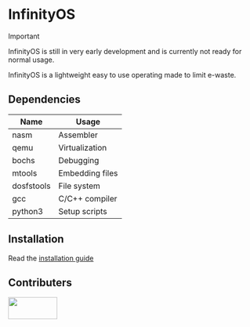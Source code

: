# InfinityOS

>[!IMPORTANT]
>InfinityOS is still in very early development and is currently not ready for normal usage.

InfinityOS is a lightweight easy to use operating made to limit e-waste.

## Dependencies
| Name       | Usage            |
| ---------- | ---------------- |
| nasm       | Assembler        |
| qemu       | Virtualization   |
| bochs      | Debugging        |
| mtools     | Embedding files  |
| dosfstools | File system      |
| gcc        | C/C++ compiler   |
| python3    | Setup scripts    |

## Installation
Read the [installation guide](https://github.com/TheDouck/InfinityOS/blob/main/INSTALL.md)

## Contributers
<a href="https://github.com/Hexuro/InfinityOS/graphs/contributors">
  <img src="https://contrib.rocks/image?repo=Hexuro/InfinityOS" width="100" height="45" />
</a>
